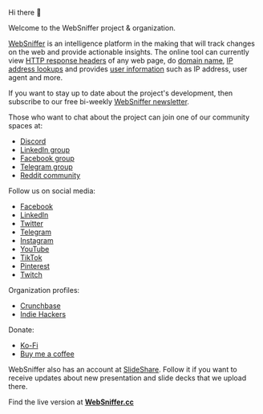 Hi there 👋

Welcome to the WebSniffer project & organization.

[WebSniffer](https://websniffer.cc/) is an intelligence platform in the making that will track changes on the web and provide actionable insights. The online tool can currently view [HTTP response headers](https://websniffer.cc/) of any web page, do [domain name](https://websniffer.cc/domain), [IP address lookups](https://websniffer.cc/ip) and provides [user information](https://websniffer.cc/my) such as IP address, user agent and more.

If you want to stay up to date about the project's development, then subscribe to our free bi-weekly [WebSniffer newsletter](https://websniffer.substack.com/?showWelcome=true).

Those who want to chat about the project can join one of our community spaces at:
- [Discord](https://websniffer.cc/discord)
- [LinkedIn group](https://www.linkedin.com/groups/12674327/)
- [Facebook group](https://www.facebook.com/groups/2238585586464598/)
- [Telegram group](https://t.me/+TeiUpJ-Ir8x3LOI4)
- [Reddit community](https://www.reddit.com/r/WebSniffer/)

Follow us on social media:
- [Facebook](https://www.facebook.com/WebSnifferHQ/)
- [LinkedIn](https://www.linkedin.com/company/websniffer/)
- [Twitter](https://twitter.com/WebSnifferHQ)
- [Telegram](https://t.me/websniffer)
- [Instagram](https://www.instagram.com/websnifferhq/)
- [YouTube](https://www.youtube.com/channel/UCHtLNbdagCIfir1ulloAEhQ?sub_confirmation=1)
- [TikTok](https://www.tiktok.com/@websnifferhq)
- [Pinterest](https://www.pinterest.com/WebSnifferHQ/)
- [Twitch](https://www.twitch.tv/websnifferhq)

Organization profiles:
- [Crunchbase](https://www.crunchbase.com/organization/websniffer)
- [Indie Hackers](https://www.indiehackers.com/product/websniffer)

Donate:
- [Ko-Fi](https://ko-fi.com/websniffer)
- [Buy me a coffee](https://www.buymeacoffee.com/websniffer)

WebSniffer also has an account at [SlideShare](https://www.slideshare.net/WebSniffer). Follow it if you want to receive updates about new presentation and slide decks that we upload there.

Find the live version at **[WebSniffer.cc](https://websniffer.cc/)**
